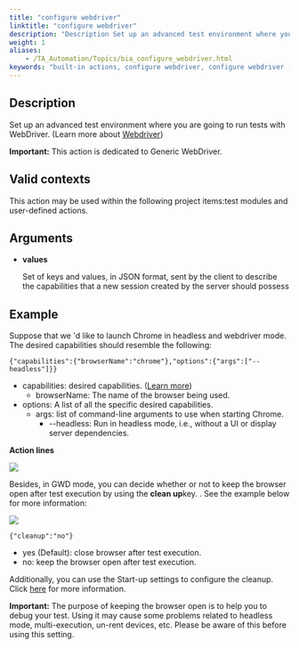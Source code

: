 ```yaml
--- 
title: "configure webdriver"
linktitle: "configure webdriver"
description: "Description Set up an advanced test environment where you are going to run tests with WebDriver. (Learn more about Webdriver ) Important: This action is dedicated to Generic WebDriver. Valid contexts ..."
weight: 1
aliases: 
    - /TA_Automation/Topics/bia_configure_webdriver.html
keywords: "built-in actions, configure webdriver, configure webdriver (action), configure webdriver"
---
```


## Description

Set up an advanced test environment where you are going to run tests with WebDriver. \(Learn more about [Webdriver](https://www.w3.org/TR/webdriver/)\)

**Important:** This action is dedicated to Generic WebDriver.

## Valid contexts

This action may be used within the following project items:test modules and user-defined actions.

## Arguments

-   **values**

    Set of keys and values, in JSON format, sent by the client to describe the capabilities that a new session created by the server should possess


## Example

Suppose that we 'd like to launch Chrome in headless and webdriver mode. The desired capabilities should resemble the following:

```
{"capabilities":{"browserName":"chrome"},"options":{"args":["--headless"]}}
```

-   capabilities: desired capabilities. \([Learn more](https://github.com/SeleniumHQ/selenium/wiki/DesiredCapabilities)\)
    -   browserName: The name of the browser being used.
-   options: A list of all the specific desired capabilities.
    -   args: list of command-line arguments to use when starting Chrome.
        -   --headless: Run in headless mode, i.e., without a UI or display server dependencies.

**Action lines**

![](/images/TA_Automation/Images/bia_configure_webdriver.png)

Besides, in GWD mode, you can decide whether or not to keep the browser open after test execution by using the **clean up**key. . See the example below for more information:

![](/images/TA_Automation/Images/cleanup-key.jpg)

```
{"cleanup":"no"}
```

-   yes \(Default\): close browser after test execution.
-   no: keep the browser open after test execution.

Additionally, you can use the Start-up settings to configure the cleanup. Click [here](/TA_FAQ/Topics/0x80020014L.html#) for more information.

**Important:** The purpose of keeping the browser open is to help you to debug your test. Using it may cause some problems related to headless mode, multi-execution, un-rent devices, etc. Please be aware of this before using this setting.



